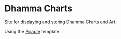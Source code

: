 # Dhamma Charts

Site for displaying and storing Dhamma Charts and Art. 

Using the [Pinaple](https://github.com/DhammaCharts/pineapple) template
